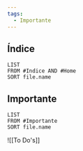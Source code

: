 ```yaml
---
tags:
  - Importante
---
```



## Índice
```dataview
LIST
FROM #Indice AND #Home 
SORT file.name
```

 
## **Importante**
```dataview
LIST
FROM #Importante     
SORT file.name
```

![[To Do's]]
